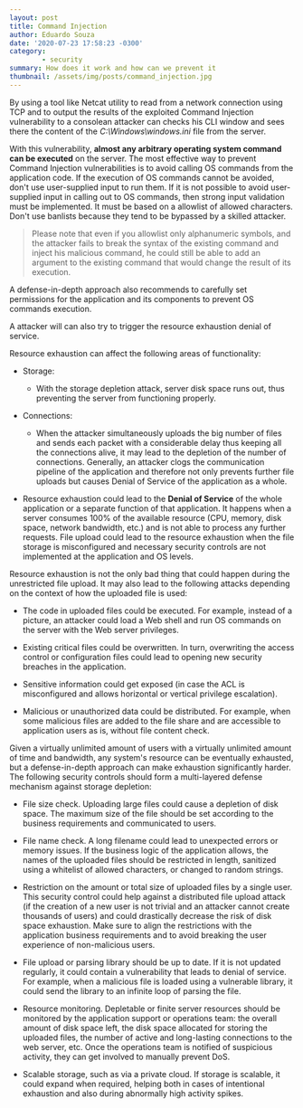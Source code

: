 ```yaml
---
layout: post
title: Command Injection
author: Eduardo Souza
date: '2020-07-23 17:58:23 -0300'
category:
        - security
summary: How does it work and how can we prevent it
thumbnail: /assets/img/posts/command_injection.jpg
---
```


By using a tool like Netcat utility to read from a network connection using TCP and to output the results of the exploited Command Injection vulnerability to a consolean attacker can checks his CLI window and sees there the content of the _C:\Windows\windows.ini_ file from the server.

With this vulnerability, **almost any arbitrary operating system command can be executed** on the server.
The most effective way to prevent Command Injection vulnerabilities is to avoid calling OS commands from the application code.
If the execution of OS commands cannot be avoided, don't use user-supplied input to run them.
If it is not possible to avoid user-supplied input in calling out to OS commands, then strong input validation must be implemented. It must be based on a allowlist of allowed characters. Don't use banlists because they tend to be bypassed by a skilled attacker.
> Please note that even if you allowlist only alphanumeric symbols, and the attacker fails to break the syntax of the existing command and inject his malicious command, he could still be able to add an argument to the existing command that would change the result of its execution.
 
A defense-in-depth approach also recommends to carefully set permissions for the application and its components to prevent OS commands execution.
 
A attacker will can also try to trigger the resource exhaustion denial of service.
 
Resource exhaustion can affect the following areas of functionality:
 
* Storage:
  * With the storage depletion attack, server disk space runs out, thus preventing the server from functioning properly.
 
* Connections:
  * When the attacker simultaneously uploads the big number of files and sends each packet with a considerable delay thus keeping all the connections alive, it may lead to the depletion of the number of connections. Generally, an attacker clogs the communication pipeline of the application and therefore not only prevents further file uploads but causes Denial of Service of the application as a whole.
 
 * Resource exhaustion could lead to the **Denial of Service** of the whole application or a separate function of that application. It happens when a server consumes 100% of the available resource (CPU, memory, disk space, network bandwidth, etc.) and is not able to process any further requests. File upload could lead to the resource exhaustion when the file storage is misconfigured and necessary security controls are not implemented at the application and OS levels. 
 
Resource exhaustion is not the only bad thing that could happen during the unrestricted file upload. It may also lead to the following attacks depending on the context of how the uploaded file is used:
 
 * The code in uploaded files could be executed. For example, instead of a picture, an attacker could load a Web shell and run OS commands on the server with the Web server privileges.
 
 * Existing critical files could be overwritten. In turn, overwriting the access control or configuration files could lead to opening new security breaches in the application.
 
 * Sensitive information could get exposed (in case the ACL is misconfigured and allows horizontal or vertical privilege escalation).
 
 * Malicious or unauthorized data could be distributed. For example, when some malicious files are added to the file share and are accessible to application users as is, without file content check.
 
Given a virtually unlimited amount of users with a virtually unlimited amount of time and bandwidth, any system's resource can be eventually exhausted, but a defense-in-depth approach can make exhaustion significantly harder. The following security controls should form a multi-layered defense mechanism against storage depletion:
 
 * File size check. Uploading large files could cause a depletion of disk space. The maximum size of the file should be set according to the business requirements and communicated to users.
 
 * File name check. A long filename could lead to unexpected errors or memory issues. If the business logic of the application allows, the names of the uploaded files should be restricted in length, sanitized using a whitelist of allowed characters, or changed to random strings.
 
 * Restriction on the amount or total size of uploaded files by a single user. This security control could help against a distributed file upload attack (if the creation of a new user is not trivial and an attacker cannot create thousands of users) and could drastically decrease the risk of disk space exhaustion. Make sure to align the restrictions with the application business requirements and to avoid breaking the user experience of non-malicious users.
 
 * File upload or parsing library should be up to date. If it is not updated regularly, it could contain a vulnerability that leads to denial of service. For example, when a malicious file is loaded using a vulnerable library, it could send the library to an infinite loop of parsing the file.
 
 * Resource monitoring. Depletable or finite server resources should be monitored by the application support or operations team: the overall amount of disk space left, the disk space allocated for storing the uploaded files, the number of active and long-lasting connections to the web server, etc. Once the operations team is notified of suspicious activity, they can get involved to manually prevent DoS.
 
 * Scalable storage, such as via a private cloud. If storage is scalable, it could expand when required, helping both in cases of intentional exhaustion and also during abnormally high activity spikes.
 
